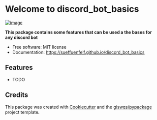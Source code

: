 # Welcome to discord_bot_basics


[![image](https://img.shields.io/pypi/v/discord_bot_basics.svg)](https://pypi.python.org/pypi/discord_bot_basics)


**This package contains some features that can be used a the bases for any discord bot**


-   Free software: MIT license
-   Documentation: <https://sueffuenfelf.github.io/discord_bot_basics>
    

## Features

-   TODO

## Credits

This package was created with [Cookiecutter](https://github.com/cookiecutter/cookiecutter) and the [giswqs/pypackage](https://github.com/giswqs/pypackage) project template.

